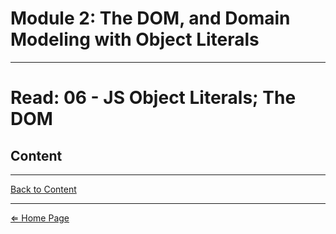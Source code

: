 # Module 2: The DOM, and Domain Modeling with Object Literals

***

# Read: 06 - JS Object Literals; The DOM

## Content

***

[Back to Content](#content)

***

[⇐ Home Page](../README.md)